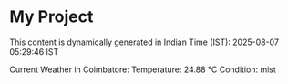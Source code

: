 # My Project

This content is dynamically generated in Indian Time (IST): 2025-08-07 05:29:46 IST


Current Weather in Coimbatore:
Temperature: 24.88 °C
Condition: mist
